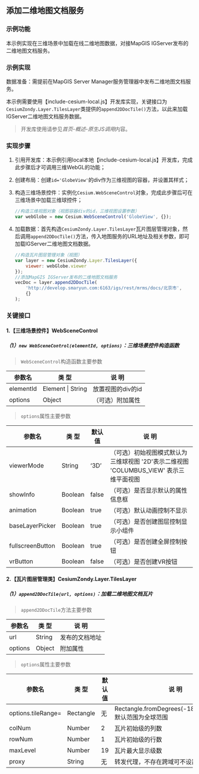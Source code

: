## 添加二维地图文档服务

### 示例功能

本示例实现在三维场景中加载在线二维地图数据，对接MapGIS IGServer发布的二维地图文档服务。

### 示例实现

数据准备：需提前在MapGIS Server Manager服务管理器中发布二维地图文档服务。

本示例需要使用【include-cesium-local.js】开发库实现，关键接口为`CesiumZondy.Layer.TilesLayer`类提供的`append2DDocTile()`方法，以此来加载IGServer二维地图文档服务数据。

> 开发库使用请参见*首页-概述-原生JS调用*内容。

### 实现步骤

1. 引用开发库：本示例引用local本地【include-cesium-local.js】开发库，完成此步骤后才可调用三维WebGL的功能；

2. 创建布局：创建`id='GlobeView'`的div作为三维视图的容器，并设置其样式；

3. 构造三维场景控件：实例化`Cesium.WebSceneControl`对象，完成此步骤后可在三维场景中加载三维球控件；

   ``` javascript
   //构造三维视图对象（视图容器div的id，三维视图设置参数）
   var webGlobe = new Cesium.WebSceneControl('GlobeView', {});
   ```

4. 加载数据：首先构造`CesiumZondy.Layer.TilesLayer`瓦片图层管理对象，然后调用`append2DDocTile()`方法，传入地图服务的URL地址及相关参数，即可加载IGServer二维地图文档数据。

    ``` javascript
    //构造瓦片图层管理对象（视图）
    var layer = new CesiumZondy.Layer.TilesLayer({
        viewer: webGlobe.viewer
    });
    //添加MapGIS IGServer发布的二维地图文档服务
    vecDoc = layer.append2DDocTile(
        'http://develop.smaryun.com:6163/igs/rest/mrms/docs/北京市',
        {}
    );
    ```

### 关键接口

#### 1.【三维场景控件】WebSceneControl

##### （1）`new WebSceneControl(elementId, options)`：三维场景控件构造函数

> `WebSceneControl`构造函数主要参数

|参数名|类 型|说 明|
|-|-|-|
|elementId|Element \| String|放置视图的div的id|
|options|Object|（可选）附加属性|

> `options`属性主要参数

|参数名|类 型|默认值|说 明|
|-|-|-|-|
|viewerMode|String|‘3D’|（可选）初始视图模式默认为三维球视图 '2D'表示二维视图 'COLUMBUS_VIEW' 表示三维平面视图|
|showInfo|Boolean|false|（可选）是否显示默认的属性信息框|
|animation|Boolean|true|（可选）默认动画控制不显示|
|baseLayerPicker|Boolean|true|（可选）是否创建图层控制显示小组件|
|fullscreenButton|Boolean|true|（可选）是否创建全屏控制按钮|
|vrButton|Boolean|false|（可选）是否创建VR按钮|

#### 2.【瓦片图层管理类】CesiumZondy.Layer.TilesLayer

##### （1）`append2DDocTile(url, options)`：加载二维地图文档瓦片

> `append2DDocTile`方法主要参数

|参数名|类 型|说 明|
|-|-|-|
|url|String|发布的文档地址|
|options|Object|附加属性|

> `options`属性主要参数

|参数名|类 型|默认值|说 明|
|-|-|-|-|
|options.tileRange=|Rectangle|无|Rectangle.fromDegrees(-180,-90,180,90) 默认范围为全球范围|
|colNum|Number|2|瓦片初始级的列数|
|rowNum|Number|1|瓦片初始级的行数|
|maxLevel|Number|19|瓦片最大显示级数|
|proxy|String|无|转发代理，不存在跨域可不设置|

